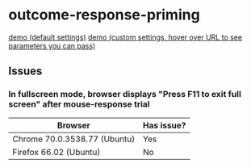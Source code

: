 # outcome-response-priming

[demo (default settings)](https://earcanal.github.io/outcome-response-priming/)
[demo (custom settings, hover over URL to see parameters you can pass)](https://earcanal.github.io/outcome-response-priming/?trials=4&s1=green&s2=yellow&o1=chocolate&o2=crisp&r1=left&r2=right)

## Issues

### In fullscreen mode, browser displays "Press F11 to exit full screen" after mouse-response trial

| Browser                     | Has issue? |
|-----------------------------|------------|
|Chrome 70.0.3538.77 (Ubuntu) | Yes        |
|Firefox 66.02 (Ubuntu)       | No         |